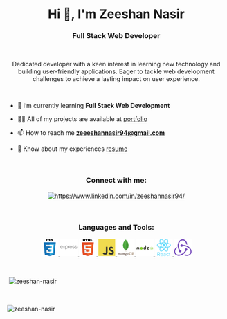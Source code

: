 <h1 align="center">Hi 👋, I'm Zeeshan Nasir</h1>
<h3 align="center">Full Stack Web Developer</h3>
<br>
<p align="center">Dedicated developer with a keen interest in learning new technology and building user-friendly applications. Eager to tackle web development challenges to achieve a lasting impact on user experience.</p>
<br>

- 🌱 I’m currently learning **Full Stack Web Development**

- 👨‍💻 All of my projects are available at [portfolio](portfolio)

- 📫 How to reach me **zeeeshannasir94@gmail.com**

- 📄 Know about my experiences [resume](resume)

<br>

<h3 align="center">Connect with me:</h3>
<p align="center">
<a href="https://linkedin.com/in/zeeshannasir94" target="blank"><img align="center" src="https://raw.githubusercontent.com/rahuldkjain/github-profile-readme-generator/master/src/images/icons/Social/linked-in-alt.svg" alt="https://www.linkedin.com/in/zeeshannasir94/" height="30" width="40" /></a>
</p>

<br>

<h3 align="center">Languages and Tools:</h3>
<p align="center"> <a href="https://www.w3schools.com/css/" target="_blank" rel="noreferrer"> <img src="https://raw.githubusercontent.com/devicons/devicon/master/icons/css3/css3-original-wordmark.svg" alt="css3" width="40" height="40"/> </a> <a href="https://expressjs.com" target="_blank" rel="noreferrer"> <img src="https://raw.githubusercontent.com/devicons/devicon/master/icons/express/express-original-wordmark.svg" alt="express" width="40" height="40"/> </a> <a href="https://www.w3.org/html/" target="_blank" rel="noreferrer"> <img src="https://raw.githubusercontent.com/devicons/devicon/master/icons/html5/html5-original-wordmark.svg" alt="html5" width="40" height="40"/> </a> <a href="https://developer.mozilla.org/en-US/docs/Web/JavaScript" target="_blank" rel="noreferrer"> <img src="https://raw.githubusercontent.com/devicons/devicon/master/icons/javascript/javascript-original.svg" alt="javascript" width="40" height="40"/> </a> <a href="https://www.mongodb.com/" target="_blank" rel="noreferrer"> <img src="https://raw.githubusercontent.com/devicons/devicon/master/icons/mongodb/mongodb-original-wordmark.svg" alt="mongodb" width="40" height="40"/> </a> <a href="https://nodejs.org" target="_blank" rel="noreferrer"> <img src="https://raw.githubusercontent.com/devicons/devicon/master/icons/nodejs/nodejs-original-wordmark.svg" alt="nodejs" width="40" height="40"/> </a> <a href="https://reactjs.org/" target="_blank" rel="noreferrer"> <img src="https://raw.githubusercontent.com/devicons/devicon/master/icons/react/react-original-wordmark.svg" alt="react" width="40" height="40"/> </a> <a href="https://redux.js.org" target="_blank" rel="noreferrer"> <img src="https://raw.githubusercontent.com/devicons/devicon/master/icons/redux/redux-original.svg" alt="redux" width="40" height="40"/> </a> </p>

<br>

<p>&nbsp;<img align="center" src="https://github-readme-stats.vercel.app/api?username=zeeshan-nasir&show_icons=true&locale=en" alt="zeeshan-nasir" /></p>

<br>

<p><img align="center" src="https://github-readme-streak-stats.herokuapp.com/?user=zeeshan-nasir&" alt="zeeshan-nasir" /></p>

